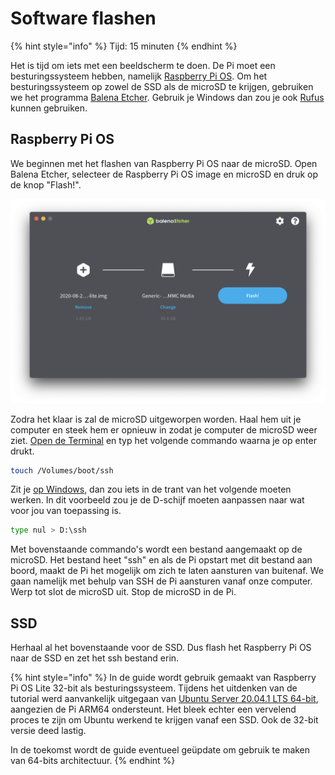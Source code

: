 # Software flashen

{% hint style="info" %}
Tijd: 15 minuten
{% endhint %}

Het is tijd om iets met een beeldscherm te doen. De Pi moet een besturingssysteem hebben, namelijk [Raspberry Pi OS](https://downloads.raspberrypi.org/raspios_lite_armhf_latest). Om het besturingssysteem op zowel de SSD als de microSD te krijgen, gebruiken we het programma [Balena Etcher](https://www.balena.io/etcher/). Gebruik je Windows dan zou je ook [Rufus](https://github.com/pbatard/rufus/releases/download/v3.12/rufus-3.12.exe) kunnen gebruiken.

## Raspberry Pi OS

We beginnen met het flashen van Raspberry Pi OS naar de microSD. Open Balena Etcher, selecteer de Raspberry Pi OS image en microSD en druk op de knop "Flash!".

![Raspberry Pi OS flashen naar de microSD](../.gitbook/assets/screenshot-2020-10-31-at-12.20.41.png)

Zodra het klaar is zal de microSD uitgeworpen worden. Haal hem uit je computer en steek hem er opnieuw in zodat je computer de microSD weer ziet. [Open de Terminal](https://support.apple.com/nl-nl/guide/terminal/apd5265185d-f365-44cb-8b09-71a064a42125/mac) en typ het volgende commando waarna je op enter drukt.

```bash
touch /Volumes/boot/ssh
```

Zit je [op Windows](https://arjanlobbezoo.nl/windows-10-programma-administrator-mode-openen/), dan zou iets in de trant van het volgende moeten werken. In dit voorbeeld zou je de D-schijf moeten aanpassen naar wat voor jou van toepassing is.

```bash
type nul > D:\ssh
```

Met bovenstaande commando's wordt een bestand aangemaakt op de microSD. Het bestand heet "ssh" en als de Pi opstart met dit bestand aan boord, maakt de Pi het mogelijk om zich te laten aansturen van buitenaf. We gaan namelijk met behulp van SSH de Pi aansturen vanaf onze computer. Werp tot slot de microSD uit. Stop de microSD in de Pi.

## SSD

Herhaal al het bovenstaande voor de SSD. Dus flash het Raspberry Pi OS naar de SSD en zet het ssh bestand erin.

{% hint style="info" %}
In de guide wordt gebruik gemaakt van Raspberry Pi OS Lite 32-bit als besturingssysteem. Tijdens het uitdenken van de tutorial werd aanvankelijk uitgegaan van [Ubuntu Server 20.04.1 LTS 64-bit](https://ubuntu.com/download/raspberry-pi), aangezien de Pi ARM64 ondersteunt. Het bleek echter een vervelend proces te zijn om Ubuntu werkend te krijgen vanaf een SSD. Ook de 32-bit versie deed lastig.

In de toekomst wordt de guide eventueel geüpdate om gebruik te maken van 64-bits architectuur.
{% endhint %}

